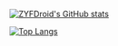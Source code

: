 [![ZYFDroid's GitHub stats](https://github-readme-stats.vercel.app/api?username=ZYFDroid&show_icons=true&theme=darcula)](https://github.com/ZYFDroid?tab=repositories)

[![Top Langs](https://github-readme-stats.vercel.app/api/top-langs/?username=ZYFDroid&show_icons=true&theme=darcula)](https://github.com/ZYFDroid?tab=repositories)
